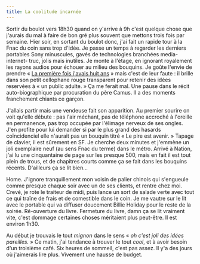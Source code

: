 ```yaml
---
title: La coolitude incarnée
---
```


Sortir du boulot vers 18h30 quand on y'arrive à 9h c'est quelque chose que
j'aurais du mal à faire de bon gré plus souvent que mettons trois fois par
semaine. Hier soir, en sortant du boulot donc, j'ai fait un rapide tour à la
Fnac du coin sans trop d'idée. Je passe un temps à regarder les derniers
portables Sony minuscules, gavés de technologies branchées media-internet-
truc, jolis mais inutiles. Je monte à l'étage, en ignorant royalement les
rayons audios pour échouer au milieu des bouquins. Je goûte l'envie de prendre
« [La première fois j'avais huit
ans](http://www.amazon.fr/exec/obidos/ASIN/2910753247/) » mais c'est de leur
faute : il brille dans son petit cellophane rouge transparent pour retenir des
idées reservées à « un public adulte. » Ça me ferait mal. Une pause dans le
récit auto-biographique par procuration du père Camus. Il a des moments
franchement chiants ce garçon.

J'allais partir mais une vendeuse fait son apparition. Au premier sourire on
voit qu'elle débute : pas l'air méchant, pas de téléphone accroché à l'oreille
en permanence, pas trop occupée par l'élimage nerveux de ses ongles. J'en
profite pour lui demander si par le plus grand des hasards coïncidenciel elle
n'aurait pas un bouquin titré « Le pire est avenir. » Tapage de clavier, il
est sûrement en SF. Je cherche deux minutes et j'emmène un joli exemplaire
neuf (au sens Fnac du terme) dans le métro. Arrivé à Nation, j'ai lu une
cinquantaine de page sur les presque 500, mais en fait il est tout plein de
trous, et de chapitres courts comme ça se fait dans les bouquins récents.
D'ailleurs ça se lit bien...

Home. J'ignore tranquillement mon voisin de palier chinois qui s'engueule
comme presque chaque soir avec un de ses clients, et rentre chez moi. Crevé,
je rote le traiteur de midi, puis lance un sort de salade verte avec tout ce
qui traîne de frais et de comestible dans le coin. Je me vautre sur le lit
avec le portable qui va diffuser doucement Billie Holiday pour le reste de la
soirée. Ré-ouverture du livre. Fermeture du livre, damn ça se lit vraiment
vite, c'est dommage certaines choses méritaient plus peut-être. Il est environ
1h30.

Au début je trouvais le tout _mignon_ dans le sens « _oh c'est joli des idées
pareilles._ » Ce matin, j'ai tendance à trouver le tout _cool_, et à avoir
besoin d'un troisième café. Six heures de sommeil, c'est pas assez. Il y'a des
jours où j'aimerais lire plus. Vivement une hausse de budget.

